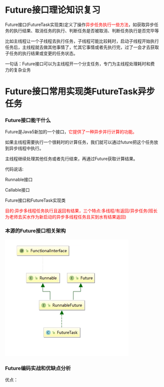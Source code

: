 # Future接口理论知识复习

Future接口(FutureTask实现类)定义了操作<font color = 'red'>异步任务执行一些方法</font>，如获取异步任务的执行结果、取消任务的执行、判断任务是否被取消、判断任务执行是否完毕等

比如主线程让一个子线程去执行任务，子线程可能比较耗时，启动子线程开始执行任务后，主线程就去做其他事情了，忙其它事情或者先执行完，过了一会才去获取子任务的执行结果或变更的任务状态。

一句话：Future接口可以为主线程开一个分支任务，专门为主线程处理耗时和费力的复杂业务

# Future接口常用实现类FutureTask异步任务

### Future接口能干什么

Future是Java5新加的一个接口，<font color = 'red'>它提供了一种异步并行计算的功能。</font>

如果主线程需要执行一个很耗时的计算任务，我们就可以通过future把这个任务放到异步线程中执行。

主线程继续处理其他任务或者先行结束，再通过Future获取计算结果。

代码说话:

Runnable接口

Callable接口

Future接口和FutureTask实现类

<font color = 'red'>目的:异步多线程任务执行且返回有结果，三个特点:多线程/有返回/异步任务(班长为老师去买水作为新启动的异步多线程任务且买到水有结果返回)</font>

### 本源的Future接口相关架构

![](images/1.FutureTask接口.jpg)

### Future编码实战和优缺点分析

优点：



